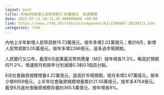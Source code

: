 ```yaml
---
layout: post
title: 內地6月新增人民幣貸款3.05萬億元　高過預期
date: 2023-07-11 18:15:45.000000000 +08:00
link: https://news.rthk.hk/rthk/ch/component/k2/1708407-20230711.htm
categories: rthk
---
```


內地上半年新增人民幣貸款15.73萬億元，按年多增2.02萬億元；單計6月，新增人民幣貸款3.05萬億元，按年多增2296億元，遠多過市場預期。

人民銀行又公布，截至6月底廣義貨幣供應量（M2）按年增長11.3%，略高於預期的11.2%，增速按月和按年分別減慢0.3和0.1個百分點。

6月社會融資規模增量4.22萬億元，遠高於市場預期，按月多增2.67萬億元，按年少增9859億元。上半年社會融資規模增量累計21.55萬億元，按年多4754億元。截至6月底社會融資規模存量約365.5萬億元，按年增長9%。
